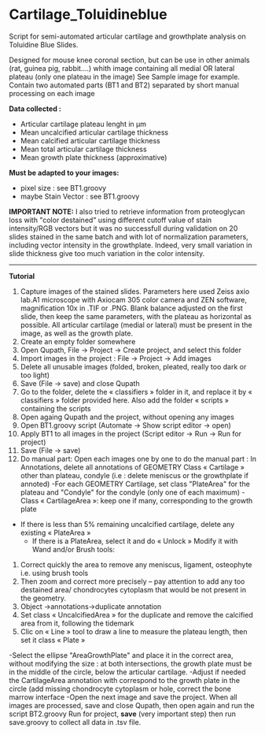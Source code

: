 # Cartilage_Toluidineblue

Script for semi-automated articular cartilage and growthplate analysis on Toluidine Blue Slides.

 Designed for mouse knee coronal section, but can be use in other animals (rat, guinea pig, rabbit....) whith image containing all medial OR lateral plateau (only one plateau in the image)
 See Sample image for example.
 Contain two automated parts (BT1 and BT2) separated by short manual processing on each image

 <b>Data collected :</b>
 - Articular cartilage plateau lenght in µm
 - Mean uncalcified articular cartilage thickness
 - Mean calcified articular cartilage thickness
 - Mean total articular cartilage thickness
 - Mean growth plate thickness (approximative)
 
<b> Must be adapted to your images:</b>
 - pixel size : see BT1.groovy
 - maybe Stain Vector : see BT1.groovy
 
 <b>IMPORTANT NOTE:</b> I also tried to retrieve information from proteoglycan loss with "color destained" using different cutoff value of stain intensity/RGB vectors but it was no successfull during validation on 20 slides stained in the same batch and with lot of normalization parameters, including vector intensity in the growthplate.
 Indeed, very small variation in slide thickness give too much variation in the color intensity. 

 **************************************************************************
 <b>Tutorial</b>
1)	Capture images of the stained slides. Parameters here used Zeiss axio lab.A1 microscope with Axiocam 305 color camera and ZEN software, magnification 10x in .TIF or .PNG. Blank balance adjusted on the first slide, then keep the same parameters, with the plateau as horizontal as possible. All articular cartilage (medial or lateral) must be present in the image, as well as the growth plate. 
2)	Create an empty folder somewhere
3)	Open Qupath, File -> Project -> Create project, and select this folder 
4)	Import images in the project : File -> Project -> Add images 
5)	Delete all unusable images (folded, broken, pleated, really too dark or too light)
6)	Save (File -> save) and close Qupath
7)	Go to the folder, delete the « classifiers » folder in it, and replace it by « classifiers » folder provided here. Also add the folder « scripts » containing the scripts 
8)	Open againg Qupath and the project, without opening any images
9)	Open BT1.groovy script (Automate -> Show script editor -> open)
10)	Apply BT1 to all images in the project (Script editor -> Run -> Run for project)
11)	Save (File -> save)
12) Do manual part:
Open each images one by one to do the manual part :
In Annotations, delete all annotations of GEOMETRY Class « Cartilage » other than  plateau, condyle (i.e : delete meniscus or the growthplate if annoted)
-For each GEOMETRY Cartilage, set class "PlateArea" for the plateau and "Condyle" for the condyle (only one of each maximum) 
-Class « CartilageArea »: keep one if many, corresponding to the growth plate
- If there is less than 5% remaining uncalcified cartilage, delete any existing « PlateArea »
   -	If there is a PlateArea, select it and do « Unlock »
        Modify it with Wand and/or Brush tools: 
1.	Correct quickly the area to remove any meniscus, ligament, osteophyte i.e. using brush tools
2.	Then zoom and correct more precisely – pay attention to add any too destained area/ chondrocytes cytoplasm that would be not present in the geometry. 
3.	Object ->annotations->duplicate annotation
4.	Set class « UncalcifiedArea » for the duplicate and remove the calcified area from it, following the tidemark
5.	Clic on « Line » tool to draw a line to measure the plateau length, then set it class « Plate »

-Select the ellipse "AreaGrowthPlate" and place it in the correct area, without modifying the size : at both intersections, the growth plate must be in the middle of the circle, below the articular cartilage. 
-Adjust if needed the CartilageArea annotation with correspond to the growth plate in the circle (add missing chondrocyte cytoplasm or hole, correct the bone marrow interface
-Open the next image and save the project.
When all images are processed, save and close Qupath, then open again and run the script BT2.groovy Run for project, <b>save</b> (very important step) then run save.groovy to collect all data in .tsv file. 

